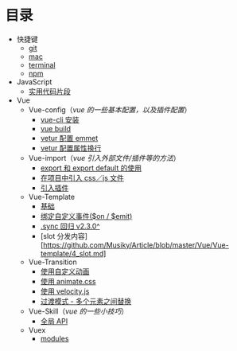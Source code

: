 # 目录
- 快捷键 
    - [git](https://github.com/Musiky/Article/blob/master/hotKey/git.md)
    - [mac](https://github.com/Musiky/Article/blob/master/hotKey/mac.md)
    - [terminal](https://github.com/Musiky/Article/blob/master/hotKey/terminal.md)
    - [npm](https://github.com/Musiky/Article/blob/master/hotKey/npm.md)
- JavaScript
    - [实用代码片段](https://github.com/Musiky/Article/blob/master/JavaScript/util.md)
- Vue
    - Vue-config（*vue 的一些基本配置，以及插件配置*）
        - [vue-cli 安装](https://github.com/Musiky/Article/blob/master/Vue/Vue-config/1_vue-cli-setup.md)
        - [vue build](https://github.com/Musiky/Article/blob/master/Vue/Vue-config/2_vue-cli-build.md)
        - [vetur 配置 emmet](https://github.com/Musiky/Article/blob/master/Vue/Vue-config/3.1_vetur-emmet.md)
        - [vetur 配置属性换行](https://github.com/Musiky/Article/blob/master/Vue/Vue-config/3.2_vetur-attr-wrap.md)
    - Vue-import（*vue 引入外部文件/插件等的方法*） 
        - [export 和 export default 的使用](https://github.com/Musiky/Article/blob/master/Vue/Vue-import/0_export.md)
        - [在项目中引入 css／js 文件](https://github.com/Musiky/Article/blob/master/Vue/Vue-import/1_import-js-css.md)
        - [引入插件](https://github.com/Musiky/Article/blob/master/Vue/Vue-import/2_import-plugin.md)
    - Vue-Template
        - [基础](https://github.com/Musiky/Article/blob/master/Vue/Vue-template/1_base.md)
        - [绑定自定义事件($on / $emit)](https://github.com/Musiky/Article/blob/master/Vue/Vue-template/2_event.md)
        - [.sync 回归 v2.3.0^](https://github.com/Musiky/Article/blob/master/Vue/Vue-template/3_sync.md)
        - [slot 分发内容][https://github.com/Musiky/Article/blob/master/Vue/Vue-template/4_slot.md]
    - Vue-Transition
        - [使用自定义动画](https://github.com/Musiky/Article/blob/master/Vue/Vue-transition/1_customize.md)
        - [使用 animate.css](https://github.com/Musiky/Article/blob/master/Vue/Vue-transition/2_animate.css.md)
        - [使用 velocity.js](https://github.com/Musiky/Article/blob/master/Vue/Vue-transition/3_velocity.md)
        - [过渡模式 - 多个元素之间替换](https://github.com/Musiky/Article/blob/master/Vue/Vue-transition/4_ele-replace.md)
    - Vue-Skill（*vue 的一些小技巧*）
        - [全局 API](https://github.com/Musiky/Article/blob/master/Vue/Vue-skill/1_global-api.md)
    - Vuex
        - [modules](https://github.com/Musiky/Article/blob/master/Vue/Vuex/modules.md)